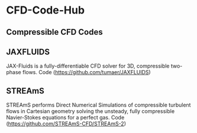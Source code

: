 # CFD-Code-Hub

## Compressible CFD Codes

## JAXFLUIDS
JAX-Fluids is a fully-differentiable CFD solver for 3D, compressible two-phase flows.
Code (https://github.com/tumaer/JAXFLUIDS)
## STREAmS
STREAmS performs Direct Numerical Simulations of compressible turbulent flows in Cartesian geometry solving the unsteady, fully compressible Navier-Stokes equations for a perfect gas. 
Code (https://github.com/STREAmS-CFD/STREAmS-2)
